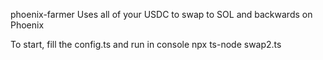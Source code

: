 phoenix-farmer
Uses all of your USDC to swap to SOL and backwards on Phoenix

To start, fill the config.ts and run in console npx ts-node swap2.ts 
